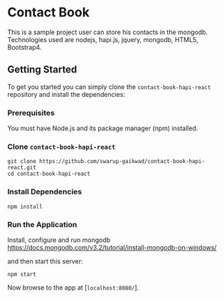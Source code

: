 # Contact Book

This is a sample project user can store his contacts in the mongodb. Technologies used are nodejs, hapi.js, jquery, mongodb, HTML5, Bootstrap4.

## Getting Started

To get you started you can simply clone the `contact-book-hapi-react` repository and install the dependencies:

### Prerequisites

You must have Node.js and its package manager (npm) installed.

### Clone `contact-book-hapi-react`

```
git clone https://github.com/swarup-gaikwad/contact-book-hapi-react.git
cd contact-book-hapi-react
```

### Install Dependencies

```
npm install
```

### Run the Application

Install, configure and run mongodb 
https://docs.mongodb.com/v3.2/tutorial/install-mongodb-on-windows/

and then start this server:

```
npm start
```

Now browse to the app at [`localhost:8080/`].
